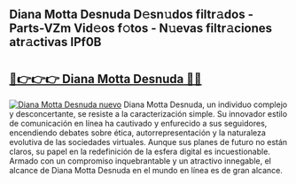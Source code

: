 ## Diana Motta Desnuda D𝚎sn𝚞dos filtr𝚊dos - Parts-VZm Vid𝚎os f𝚘tos - N𝚞evas filtr𝚊ciones atr𝚊ctivas IPf0B

# <h2><a href="http://mb5cmm.tromn.icu/?c=Diana+Motta+Desnuda">🔗👉👉👉 Diana Motta Desnuda 🔗🔗</a></h2>

[![Diana Motta Desnuda nuevo](https://i.imgur.com/pEAQMta.gif)](http://mb5cmm.tromn.icu/?c=Diana+Motta+Desnuda)
Diana Motta Desnuda, un individuo complejo y desconcertante, se resiste a la caracterización simple. Su innovador estilo de comunicación en línea ha cautivado y enfurecido a sus seguidores, encendiendo debates sobre ética, autorrepresentación y la naturaleza evolutiva de las sociedades virtuales. Aunque sus planes de futuro no están claros, su papel en la redefinición de la esfera digital es incuestionable. Armado con un compromiso inquebrantable y un atractivo innegable, el alcance de Diana Motta Desnuda en el mundo en línea es de gran alcance.
